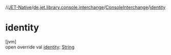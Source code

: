 //[JET-Native](../../../index.md)/[de.jet.library.console.interchange](../index.md)/[ConsoleInterchange](index.md)/[identity](identity.md)

# identity

[jvm]\
open override val [identity](identity.md): [String](https://kotlinlang.org/api/latest/jvm/stdlib/kotlin/-string/index.html)

